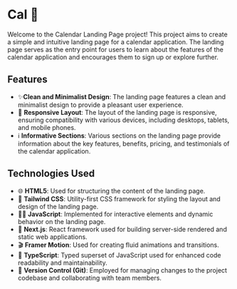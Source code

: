 # Cal 📅 

Welcome to the Calendar Landing Page project! This project aims to create a simple and intuitive landing page for a calendar application. The landing page serves as the entry point for users to learn about the features of the calendar application and encourages them to sign up or explore further.

## Features 


- ✨**Clean and Minimalist Design**: The landing page features a clean and minimalist design to provide a pleasant user experience.
- 📱 **Responsive Layout**: The layout of the landing page is responsive, ensuring compatibility with various devices, including desktops, tablets, and mobile phones.
- ℹ️ **Informative Sections**: Various sections on the landing page provide information about the key features, benefits, pricing, and testimonials of the calendar application.


## Technologies Used
- 🌐 **HTML5**: Used for structuring the content of the landing page.
- 🎨 **Tailwind CSS**: Utility-first CSS framework for styling the layout and design of the landing page.
- 🧙‍♂️ **JavaScript**: Implemented for interactive elements and dynamic behavior on the landing page.
- 📱 **Next.js**: React framework used for building server-side rendered and static web applications.
- 🎬 **Framer Motion**: Used for creating fluid animations and transitions.
- 💼 **TypeScript**: Typed superset of JavaScript used for enhanced code readability and maintainability.
- 🔄 **Version Control (Git)**: Employed for managing changes to the project codebase and collaborating with team members.


